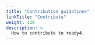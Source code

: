 ```yaml
---
title: "Contribution guidelines"
linkTitle: "Contribute"
weight: 110
description: >
  How to contribute to ready4.
---
```


